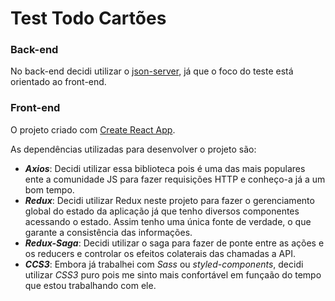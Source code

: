 # Test Todo Cartões

### Back-end
No back-end decidi utilizar o [json-server](https://github.com/typicode/json-server), já que o foco do teste está orientado ao front-end. 

### Front-end
O projeto criado com [Create React App](https://github.com/facebook/create-react-app). 

As dependências utilizadas para desenvolver o projeto são:

* ***Axios***: Decidi utilizar essa biblioteca pois é uma das mais populares ente a comunidade JS para fazer requisições HTTP e conheço-a já a um bom tempo.
* ***Redux***: Decidi utilizar Redux neste projeto para fazer o gerenciamento global do estado da aplicação já que tenho diversos componentes acessando o estado. Assim tenho uma única fonte de verdade, o que garante a consistência das informações.
* ***Redux-Saga***: Decidi utilizar o saga para fazer de ponte entre as ações e os reducers e controlar os efeitos colaterais das chamadas a API.
* ***CCS3***: Embora já trabalhei com *Sass* ou *styled-components*, decidi utilizar *CSS3* puro pois me sinto mais confortável em funçaão do tempo que estou trabalhando com ele. 